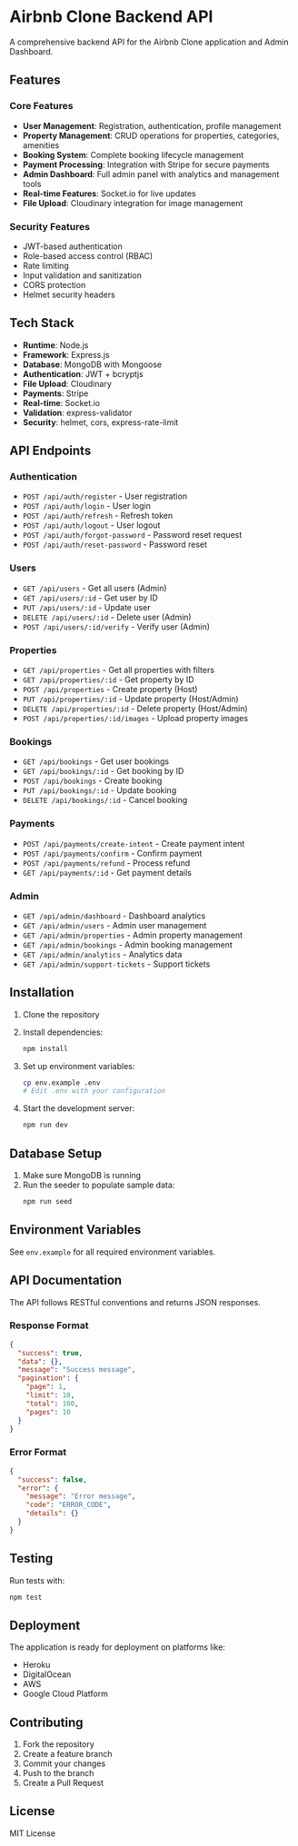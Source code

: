 # Airbnb Clone Backend API

A comprehensive backend API for the Airbnb Clone application and Admin Dashboard.

## Features

### Core Features
- **User Management**: Registration, authentication, profile management
- **Property Management**: CRUD operations for properties, categories, amenities
- **Booking System**: Complete booking lifecycle management
- **Payment Processing**: Integration with Stripe for secure payments
- **Admin Dashboard**: Full admin panel with analytics and management tools
- **Real-time Features**: Socket.io for live updates
- **File Upload**: Cloudinary integration for image management

### Security Features
- JWT-based authentication
- Role-based access control (RBAC)
- Rate limiting
- Input validation and sanitization
- CORS protection
- Helmet security headers

## Tech Stack

- **Runtime**: Node.js
- **Framework**: Express.js
- **Database**: MongoDB with Mongoose
- **Authentication**: JWT + bcryptjs
- **File Upload**: Cloudinary
- **Payments**: Stripe
- **Real-time**: Socket.io
- **Validation**: express-validator
- **Security**: helmet, cors, express-rate-limit

## API Endpoints

### Authentication
- `POST /api/auth/register` - User registration
- `POST /api/auth/login` - User login
- `POST /api/auth/refresh` - Refresh token
- `POST /api/auth/logout` - User logout
- `POST /api/auth/forgot-password` - Password reset request
- `POST /api/auth/reset-password` - Password reset

### Users
- `GET /api/users` - Get all users (Admin)
- `GET /api/users/:id` - Get user by ID
- `PUT /api/users/:id` - Update user
- `DELETE /api/users/:id` - Delete user (Admin)
- `POST /api/users/:id/verify` - Verify user (Admin)

### Properties
- `GET /api/properties` - Get all properties with filters
- `GET /api/properties/:id` - Get property by ID
- `POST /api/properties` - Create property (Host)
- `PUT /api/properties/:id` - Update property (Host/Admin)
- `DELETE /api/properties/:id` - Delete property (Host/Admin)
- `POST /api/properties/:id/images` - Upload property images

### Bookings
- `GET /api/bookings` - Get user bookings
- `GET /api/bookings/:id` - Get booking by ID
- `POST /api/bookings` - Create booking
- `PUT /api/bookings/:id` - Update booking
- `DELETE /api/bookings/:id` - Cancel booking

### Payments
- `POST /api/payments/create-intent` - Create payment intent
- `POST /api/payments/confirm` - Confirm payment
- `POST /api/payments/refund` - Process refund
- `GET /api/payments/:id` - Get payment details

### Admin
- `GET /api/admin/dashboard` - Dashboard analytics
- `GET /api/admin/users` - Admin user management
- `GET /api/admin/properties` - Admin property management
- `GET /api/admin/bookings` - Admin booking management
- `GET /api/admin/analytics` - Analytics data
- `GET /api/admin/support-tickets` - Support tickets

## Installation

1. Clone the repository
2. Install dependencies:
   ```bash
   npm install
   ```

3. Set up environment variables:
   ```bash
   cp env.example .env
   # Edit .env with your configuration
   ```

4. Start the development server:
   ```bash
   npm run dev
   ```

## Database Setup

1. Make sure MongoDB is running
2. Run the seeder to populate sample data:
   ```bash
   npm run seed
   ```

## Environment Variables

See `env.example` for all required environment variables.

## API Documentation

The API follows RESTful conventions and returns JSON responses.

### Response Format

```json
{
  "success": true,
  "data": {},
  "message": "Success message",
  "pagination": {
    "page": 1,
    "limit": 10,
    "total": 100,
    "pages": 10
  }
}
```

### Error Format

```json
{
  "success": false,
  "error": {
    "message": "Error message",
    "code": "ERROR_CODE",
    "details": {}
  }
}
```

## Testing

Run tests with:
```bash
npm test
```

## Deployment

The application is ready for deployment on platforms like:
- Heroku
- DigitalOcean
- AWS
- Google Cloud Platform

## Contributing

1. Fork the repository
2. Create a feature branch
3. Commit your changes
4. Push to the branch
5. Create a Pull Request

## License

MIT License
